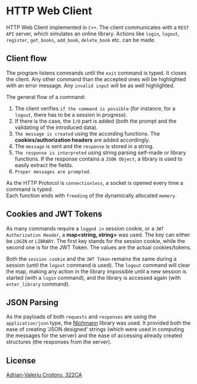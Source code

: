 # HTTP Web Client

HTTP Web Client implemented in `C++`. The client communicates with
a `REST API` server, which simulates an online library. Actions like `login`,
`logout`, `register`, `get_books`, `add_book`, `delete_book` etc. can be made.

## Client flow

The program listens commands until the `exit` command is typed.
It closes the  client. Any other command than the accepted ones will be
highlighted with an error message.
Any `invalid input` will be as well highlighted.

The general flow of a command:
1. The client verifies `if the command is possible`
   (for instance, for a `logout`, there has to be a session in progress).
2. If there is the case, the `I/O` part is added
   (both the prompt and the validating of the introduced data).
3. `The message is created` using the according functions.
   The **cookies/authorization headers** are added accordingly.
4. The `message` is sent and the `response` is stored in a string.
5. `The response is interpreted` using string parsing self-made or
   library functions. If the response contains a `JSON Object`,
   a library is used to easily extract the fields.
6. `Proper messages are prompted`.

As the HTTP Protocol is `connectionless`,
a socket is opened every time a command is typed.\
Each function ends with `freeding` of the dynamically allocated `memory`.


## Cookies and JWT Tokens

As many commands require a `logged in` session cookie, or
a `JWT Authorization Header`, a **map<string, string>** was used. The key can
either be `LOGIN` or `LIBRARY`. The first key stands for the session cookie,
while the second one is for the JWT Token.
The values are the actual cookies/tokens.

Both the `session cookie` and the `JWT Token` remains the same during
a session (until the `logout` command is used). The `logout` command will
clear the map, making any action in the library impossible until a new session
is started (with a `login` command),
and the library is accessed again (with `enter_library` command).

## JSON Parsing

As the payloads of both `requests` and `responses` are using
the `application/json` type, the [Nlohmann](https://github.com/nlohmann/json/)
library was used. It provided both the ease of creating
'JSON designed' strings (which were used in computing
the messages for the server) and the ease of accessing
already created structures (the responses from the server).

## License
[Adrian-Valeriu Croitoru, 322CA](https://github.com/adriancroitoru97/)